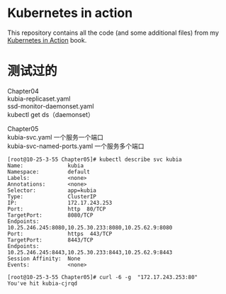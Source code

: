 # Kubernetes in action

This repository contains all the code (and some additional files) from my [Kubernetes in Action](https://www.manning.com/books/kubernetes-in-action) book.

# 测试过的
Chapter04  
kubia-replicaset.yaml  
ssd-monitor-daemonset.yaml  
kubectl get ds（daemonset）

Chapter05  
kubia-svc.yaml   一个服务一个端口  
kubia-svc-named-ports.yaml    一个服务多个端口  
```
[root@10-25-3-55 Chapter05]# kubectl describe svc kubia
Name:              kubia
Namespace:         default
Labels:            <none>
Annotations:       <none>
Selector:          app=kubia
Type:              ClusterIP
IP:                172.17.243.253
Port:              http  80/TCP
TargetPort:        8080/TCP
Endpoints:         10.25.246.245:8080,10.25.30.233:8080,10.25.62.9:8080
Port:              https  443/TCP
TargetPort:        8443/TCP
Endpoints:         10.25.246.245:8443,10.25.30.233:8443,10.25.62.9:8443
Session Affinity:  None
Events:            <none>

```

```
[root@10-25-3-55 Chapter05]# curl -6 -g  "172.17.243.253:80"
You've hit kubia-cjrqd
```





